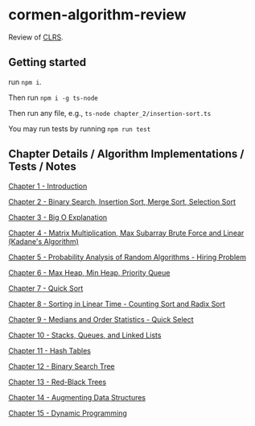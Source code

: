 # cormen-algorithm-review

Review of [CLRS](https://www.amazon.com/Introduction-Algorithms-3rd-MIT-Press/dp/0262033844/ref=sr_1_5?crid=1C68A4GUG6GMH&keywords=clrs&qid=1658133407&sprefix=clrs%2Caps%2C265&sr=8-5).

## Getting started

run `npm i`.

Then run `npm i -g ts-node`

Then run any file, e.g., `ts-node chapter_2/insertion-sort.ts`

You may run tests by running `npm run test`

## Chapter Details / Algorithm Implementations / Tests / Notes

[Chapter 1 - Introduction](https://github.com/joeldmyers/cormen-algorithm-review/blob/main/chapter_01)

[Chapter 2 - Binary Search, Insertion Sort, Merge Sort, Selection Sort](https://github.com/joeldmyers/cormen-algorithm-review/blob/main/chapter_02)

[Chapter 3 - Big O Explanation](https://github.com/joeldmyers/cormen-algorithm-review/blob/main/chapter_03)

[Chapter 4 - Matrix Multiplication, Max Subarray Brute Force and Linear (Kadane's Algorithm)](https://github.com/joeldmyers/cormen-algorithm-review/blob/main/chapter_04)

[Chapter 5 - Probability Analysis of Random Algorithms - Hiring Problem](https://github.com/joeldmyers/cormen-algorithm-review/blob/main/chapter_05)

[Chapter 6 - Max Heap, Min Heap, Priority Queue](https://github.com/joeldmyers/cormen-algorithm-review/blob/main/chapter_06)

[Chapter 7 - Quick Sort](https://github.com/joeldmyers/cormen-algorithm-review/blob/main/chapter_07)

[Chapter 8 - Sorting in Linear Time - Counting Sort and Radix Sort](https://github.com/joeldmyers/cormen-algorithm-review/blob/main/chapter_08)

[Chapter 9 - Medians and Order Statistics - Quick Select](https://github.com/joeldmyers/cormen-algorithm-review/blob/main/chapter_09)

[Chapter 10 - Stacks, Queues, and Linked Lists](https://github.com/joeldmyers/cormen-algorithm-review/blob/main/chapter_10)

[Chapter 11 - Hash Tables](https://github.com/joeldmyers/cormen-algorithm-review/blob/main/chapter_10)

[Chapter 12 - Binary Search Tree](https://github.com/joeldmyers/cormen-algorithm-review/blob/main/chapter_12)

[Chapter 13 - Red-Black Trees](https://github.com/joeldmyers/cormen-algorithm-review/blob/main/chapter_13)

[Chapter 14 - Augmenting Data Structures](https://github.com/joeldmyers/cormen-algorithm-review/blob/main/chapter_14)

[Chapter 15 - Dynamic Programming](https://github.com/joeldmyers/cormen-algorithm-review/blob/main/chapter_15)

